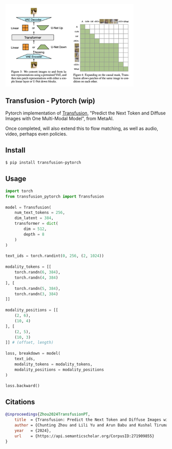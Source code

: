<img src="./transfusion.png" width="400px"></img>

## Transfusion - Pytorch (wip)

Pytorch implementation of [Transfusion](https://www.arxiv.org/abs/2408.11039), "Predict the Next Token and Diffuse Images with One Multi-Modal Model", from MetaAI.

Once completed, will also extend this to flow matching, as well as audio, video, perhaps even policies.

## Install

```bash
$ pip install transfusion-pytorch
```

## Usage

```python
import torch
from transfusion_pytorch import Transfusion

model = Transfusion(
    num_text_tokens = 256,
    dim_latent = 384,
    transformer = dict(
        dim = 512,
        depth = 8
    )
)

text_ids = torch.randint(0, 256, (2, 1024))

modality_tokens = [[
    torch.randn(6, 384),
    torch.randn(4, 384)
], [
    torch.randn(5, 384),
    torch.randn(3, 384)
]]

modality_positions = [[
    (2, 6),
    (10, 4)
], [
    (2, 5),
    (10, 3)
]] # (offset, length)

loss, breakdown = model(
    text_ids,
    modality_tokens = modality_tokens,
    modality_positions = modality_positions
)

loss.backward()
```

## Citations

```bibtex
@inproceedings{Zhou2024TransfusionPT,
    title  = {Transfusion: Predict the Next Token and Diffuse Images with One Multi-Modal Model},
    author = {Chunting Zhou and Lili Yu and Arun Babu and Kushal Tirumala and Michihiro Yasunaga and Leonid Shamis and Jacob Kahn and Xuezhe Ma and Luke Zettlemoyer and Omer Levy},
    year   = {2024},
    url    = {https://api.semanticscholar.org/CorpusID:271909855}
}
```
